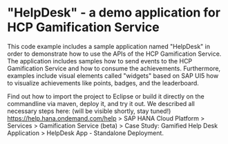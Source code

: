 # "HelpDesk" - a demo application for HCP Gamification Service

This code example includes a sample application named "HelpDesk" in order to demonstrate how to use the APIs of the HCP Gamification Service. The application includes samples how to send events to the HCP Gamification Service and how to consume the achievements. Furthermore, examples include visual elements called "widgets" based on SAP UI5 how to visualize achievements like points, badges, and the leaderboard.

Find out how to import the project to Eclipse or build it directly on the commandline via maven, deploy it, and try it out. We described all necessary steps here: (will be visible shortly, stay tuned!) https://help.hana.ondemand.com/help > SAP HANA Cloud Platform > Services > Gamification Service (beta) > Case Study: Gamified Help Desk Application > HelpDesk App - Standalone Deployment.
